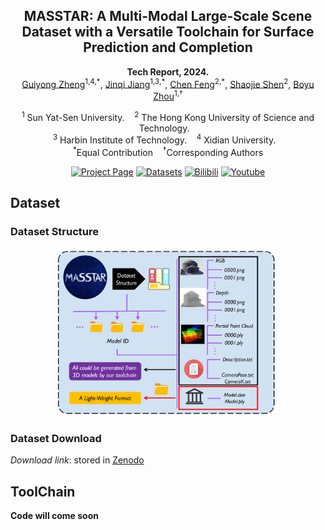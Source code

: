 <div align="center">
    <h2>MASSTAR: A Multi-Modal Large-Scale Scene Dataset with a Versatile Toolchain for Surface Prediction and Completion</h2>
    <strong>Tech Report, 2024.</strong>
    <br>
        <a href="http://sysu-star.com/people/" target="_blank">Guiyong Zheng</a><sup>1,4,*</sup>,
        <a href="" target="_blank">Jinqi Jiang</a><sup>1,3,*</sup>,
        <a href="https://chen-albert-feng.github.io/AlbertFeng.github.io/" target="_blank">Chen Feng</a><sup>2,*</sup>,
        <a href="https://uav.hkust.edu.hk/group/" target="_blank">Shaojie Shen</a><sup>2</sup>,
        <a href="http://sysu-star.com/people/" target="_blank">Boyu Zhou</a><sup>1,†</sup>
    <p>
        <h45>
            <sup>1</sup> Sun Yat-Sen University. &nbsp;&nbsp;
            <sup>2</sup> The Hong Kong University of Science and Technology. &nbsp;&nbsp;
            <br>
            <sup>3</sup> Harbin Institute of Technology. &nbsp;&nbsp;
            <sup>4</sup> Xidian University. &nbsp;&nbsp;
            <br>
        </h5>
        <sup>*</sup>Equal Contribution &nbsp;&nbsp;
        <sup>†</sup>Corresponding Authors
    </p>
    <a href='https://sysu-star.github.io/MASSTAR/'><img src='https://img.shields.io/badge/Project_Page-MASSTAR-green' alt='Project Page'></a>
    <a href='https://sysu-star.github.io/MASSTAR/'><img src='https://img.shields.io/badge/Datasts-MASSTAR-yellow' alt='Datasets'></a>
    <a href="https://www.bilibili.com/video/BV1fy4y1F7Z6/?spm_id_from=333.999.0.0&vd_source=7d9ba13550e9ec24b6bf69d5c3ff3"><img alt="Bilibili" src="https://img.shields.io/badge/Video-Bilibili-blue"/></a>
    <a href="https://www.youtube.com/watch?v=jjPPIAAkPrk"><img alt="Youtube" src="https://img.shields.io/badge/Video-Youtube-red"/></a>
</div>

## Dataset

### Dataset Structure

<div align=center><img src="img/structure.jpg" height=70% width=70% ></div>

### Dataset Download

*Download link*: stored in [Zenodo](https://zenodo.org/record/8416679)

## ToolChain

**Code will come soon**
